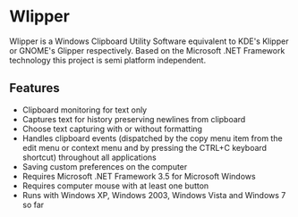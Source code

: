 Wlipper
=======

Wlipper is a Windows Clipboard Utility Software equivalent to KDE's Klipper or GNOME's Glipper respectively. Based on the Microsoft .NET Framework technology this project is semi platform independent.

Features
--------
* Clipboard monitoring for text only
* Captures text for history preserving newlines from clipboard
* Choose text capturing with or without formatting
* Handles clipboard events (dispatched by the copy menu item from the edit menu or context menu and by pressing the CTRL+C keyboard shortcut) throughout all applications
* Saving custom preferences on the computer
* Requires Microsoft .NET Framework 3.5 for Microsoft Windows
* Requires computer mouse with at least one button
* Runs with Windows XP, Windows 2003, Windows Vista and Windows 7 so far
